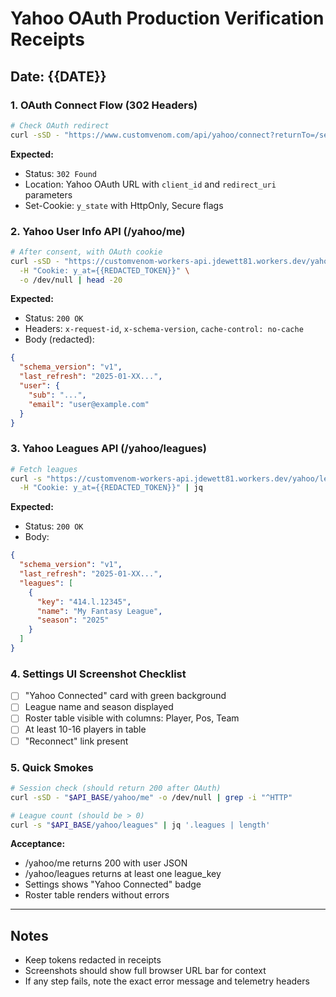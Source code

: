 # Yahoo OAuth Production Verification Receipts

## Date: {{DATE}}

### 1. OAuth Connect Flow (302 Headers)

```bash
# Check OAuth redirect
curl -sSD - "https://www.customvenom.com/api/yahoo/connect?returnTo=/settings" -o /dev/null | head -30
```

**Expected:**

- Status: `302 Found`
- Location: Yahoo OAuth URL with `client_id` and `redirect_uri` parameters
- Set-Cookie: `y_state` with HttpOnly, Secure flags

### 2. Yahoo User Info API (/yahoo/me)

```bash
# After consent, with OAuth cookie
curl -sSD - "https://customvenom-workers-api.jdewett81.workers.dev/yahoo/me" \
  -H "Cookie: y_at={{REDACTED_TOKEN}}" \
  -o /dev/null | head -20
```

**Expected:**

- Status: `200 OK`
- Headers: `x-request-id`, `x-schema-version`, `cache-control: no-cache`
- Body (redacted):

```json
{
  "schema_version": "v1",
  "last_refresh": "2025-01-XX...",
  "user": {
    "sub": "...",
    "email": "user@example.com"
  }
}
```

### 3. Yahoo Leagues API (/yahoo/leagues)

```bash
# Fetch leagues
curl -s "https://customvenom-workers-api.jdewett81.workers.dev/yahoo/leagues" \
  -H "Cookie: y_at={{REDACTED_TOKEN}}" | jq
```

**Expected:**

- Status: `200 OK`
- Body:

```json
{
  "schema_version": "v1",
  "last_refresh": "2025-01-XX...",
  "leagues": [
    {
      "key": "414.l.12345",
      "name": "My Fantasy League",
      "season": "2025"
    }
  ]
}
```

### 4. Settings UI Screenshot Checklist

- [ ] "Yahoo Connected" card with green background
- [ ] League name and season displayed
- [ ] Roster table visible with columns: Player, Pos, Team
- [ ] At least 10-16 players in table
- [ ] "Reconnect" link present

### 5. Quick Smokes

```bash
# Session check (should return 200 after OAuth)
curl -sSD - "$API_BASE/yahoo/me" -o /dev/null | grep -i "^HTTP"

# League count (should be > 0)
curl -s "$API_BASE/yahoo/leagues" | jq '.leagues | length'
```

**Acceptance:**

- /yahoo/me returns 200 with user JSON
- /yahoo/leagues returns at least one league_key
- Settings shows "Yahoo Connected" badge
- Roster table renders without errors

---

## Notes

- Keep tokens redacted in receipts
- Screenshots should show full browser URL bar for context
- If any step fails, note the exact error message and telemetry headers
